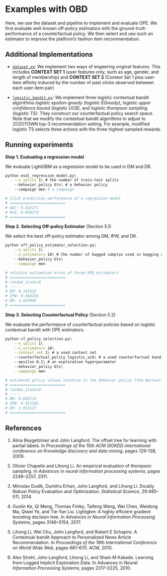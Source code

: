 # Examples with OBD
Here, we use the dataset and pipeline to implement and evaluate OPE.
We first evaluate well-known off-policy estimators with the ground-truth performance of a counterfactual policy.
We then select and use such an estimator to improve the platform’s fashion item recommendation.

## Additional Implementations

- [`dataset.py`](./dataset.py):
    We implement two ways of engeering original features.
    This includes **CONTEXT SET 1** (user features only, such as age, gender, and length of  membership) and **CONTEXT SET 2** (Context Set 1 plus user-item affinity induced by the number of past clicks observed between each user-item pair)

- [`logistic_bandit.py`](./logistic_bandit.py):
    We implement three logistic contextual bandit algorithms *logistic epsilon-greedy (logistic EGreedy)*, *logistic upper confidence bound (logistic UCB)*, and *logistic thompson sampling (logistic TS)*.
    They construct our counterfactual policy search space.
    Note that we modify the contextual bandit algorithms to adjust to ZOZOTOWN top-3 recommendation setting.
    For example, modified logistic TS selects three actions with the three highest sampled rewards.

## Running experiments

**Step 1. Evaluating a regression model**

We evaluate LightGBM as a regression model to be used in DM and DR.

```bash
python eval_regression_model.py\
    --n_splits 1\ # the number of train-test splits
    --behavior_policy bts\ # a behavior policy
    --campaign men # a campaign

# click prediction performance of a regression model
# =========================
# AUC: 0.615171
# RCE: 0.010273
# =========================
```

**Step 2. Selecting Off-policy Estimator** (Section 5.1)

We select the best off-policy estimator among DM, IPW, and DR.

```bash
python off_policy_estimator_selection.py\
    --n_splits 1\
    --n_estimators 10\ # the number of bagged samples used in bagging aggregation
    --behavior_policy bts\
    --campaign men

# relative estiamtion erros of three OPE estimators
# =========================
# random_state=0
# -----
# DM: 0.342532
# IPW: 0.684355
# DR: 1.035945
# =========================
```


**Step 3. Selecting Counterfactual Policy** (Section 5.2)

We evaluate the performance of counterfactual policies based on logistic contextual bandit with OPE estimators.

```bash
python cf_policy_selection.py\
    --n_splits 1\
    --n_estimators 10\
    --context_set 1\ # a used context set
    --counterfactual_policy logistic_ucb\ # a used counterfactual bandit algorithm
    --epsilon 0.1\ # an exploration hyperparameter
    --behavior_policy bts\
    --campaign men

# estimated policy values relative to the behavior policy (the Bernoulli TS here) of a counterfactual policy (the Logistic UCB with Context Set 1 here) by three OPE estimators
# =========================
# random_state=0
# -----
# DM: 0.826714
# IPW: 0.922185
# DR: 1.013117
# =========================
```


## References
1. Alina Beygelzimer and John Langford. The offset tree for learning with partial labels. In *Proceedings of the 15th ACM SIGKDD international conference on Knowledge discovery and data mining*, pages 129–138, 2009.

1. Olivier Chapelle and Lihong Li. An empirical evaluation of thompson sampling. In *Advances in neural information processing systems*, pages 2249–2257, 2011.

1. Miroslav Dudík, Dumitru Erhan, John Langford, and Lihong Li. Doubly Robust Policy Evaluation and Optimization. *Statistical Science*, 29:485–511, 2014.

1. Guolin Ke, Qi Meng, Thomas Finley, Taifeng Wang, Wei Chen, Weidong Ma, Qiwei Ye, and Tie-Yan Liu. Lightgbm: A highly efficient gradient boosting decision tree. In *Advances in Neural Information Processing Systems*, pages 3146–3154, 2017.

1. Lihong Li, Wei Chu, John Langford, and Robert E Schapire. A Contextual-bandit Approach to Personalized News Article Recommendation. In *Proceedings of the 19th International Conference on World Wide Web*, pages 661–670. ACM, 2010.

1. Alex Strehl, John Langford, Lihong Li, and Sham M Kakade. Learning from Logged Implicit Exploration Data. In Advances in *Neural Information Processing Systems*, pages 2217–2225, 2010.
